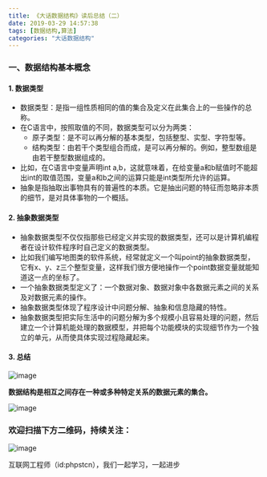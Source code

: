 ```yaml
---
title: 《大话数据结构》读后总结（二）
date: 2019-03-29 14:57:38
tags: [数据结构,算法]
categories: "大话数据结构"
---
```

### 一、数据结构基本概念

#### 1. 数据类型

- 数据类型：是指一组性质相同的值的集合及定义在此集合上的一些操作的总称。
- 在C语言中，按照取值的不同，数据类型可以分为两类：
  - 原子类型：是不可以再分解的基本类型，包括整型、实型、字符型等。
  - 结构类型：由若干个类型组合而成，是可以再分解的。例如，整型数组是由若干整型数据组成的。
- 比如，在C语言中变量声明int a,b，这就意味着，在给变量a和b赋值时不能超出int的取值范围，变量a和b之间的运算只能是int类型所允许的运算。
- 抽象是指抽取出事物具有的普遍性的本质。它是抽出问题的特征而忽略非本质的细节，是对具体事物的一个概括。

#### 2. 抽象数据类型

- 抽象数据类型不仅仅指那些已经定义并实现的数据类型，还可以是计算机编程者在设计软件程序时自己定义的数据类型。
- 比如我们编写地图类的软件系统，经常就定义一个叫point的抽象数据类型，它有x、y、z三个整型变量，这样我们很方便地操作一个point数据变量就能知道这一点的坐标了。
- 一个抽象数据类型定义了：一个数据对象、数据对象中各数据元素之间的关系及对数据元素的操作。
- 抽象数据类型体现了程序设计中问题分解、抽象和信息隐藏的特性。
- 抽象数据类型把实际生活中的问题分解为多个规模小且容易处理的问题，然后建立一个计算机能处理的数据模型，并把每个功能模块的实现细节作为一个独立的单元，从而使具体实现过程隐藏起来。

#### 3. 总结


![image](http://upload-images.jianshu.io/upload_images/10202334-5a8f25e68cdafcc5.jpg?imageMogr2/auto-orient/strip%7CimageView2/2/w/1240)

**数据结构是相互之间存在一种或多种特定关系的数据元素的集合。**

![image](http://upload-images.jianshu.io/upload_images/10202334-591d4a6553b22d7c.jpg?imageMogr2/auto-orient/strip%7CimageView2/2/w/1240)


### 欢迎扫描下方二维码，持续关注：
![image](http://upload-images.jianshu.io/upload_images/10202334-2f760a7e8091bc3a?imageMogr2/auto-orient/strip%7CimageView2/2/w/1240)

互联网工程师（id:phpstcn），我们一起学习，一起进步